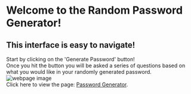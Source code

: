 # Welcome to the Random Password Generator! <br>
## This interface is easy to navigate!
Start by clicking on the 'Generate Password' button! <br>
Once you hit the button you will be asked a series of questions based on what you would like in your randomly generated password.
![webpage image](./images/webpage-image.png) <br>
Click here to view the page: [Password Generator](https://raestichter.github.io/password-generator/).
